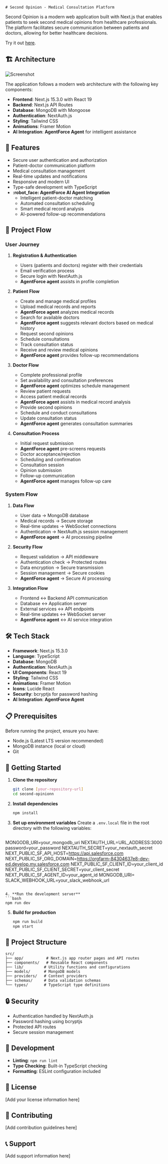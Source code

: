    # Second Opinion - Medical Consultation Platform

Second Opinion is a modern web application built with Next.js that enables patients to seek second medical opinions from healthcare professionals. The platform facilitates secure communication between patients and doctors, allowing for better healthcare decisions.

Try it out [here](https://second-opinionn.vercel.app).

## :building_construction: Architecture

![Screenshot](./public/WhatsApp%20Image%202025-04-30%20at%2017.40.45_c8f90142.jpg)

The application follows a modern web architecture with the following key components:

- **Frontend**: Next.js 15.3.0 with React 19
- **Backend**: Next.js API Routes
- **Database**: MongoDB with Mongoose
- **Authentication**: NextAuth.js
- **Styling**: Tailwind CSS
- **Animations**: Framer Motion
- **AI Integration**: **AgentForce Agent** for intelligent assistance

## :rocket: Features

- Secure user authentication and authorization
- Patient-doctor communication platform
- Medical consultation management
- Real-time updates and notifications
- Responsive and modern UI
- Type-safe development with TypeScript
- **:robot_face: AgentForce AI Agent Integration**
  - Intelligent patient-doctor matching
  - Automated consultation scheduling
  - Smart medical record analysis
  - AI-powered follow-up recommendations

## :arrows_counterclockwise: Project Flow

### User Journey

1. **Registration & Authentication**
   - Users (patients and doctors) register with their credentials
   - Email verification process
   - Secure login with NextAuth.js
   - **AgentForce agent** assists in profile completion

2. **Patient Flow**
   - Create and manage medical profiles
   - Upload medical records and reports
   - **AgentForce agent** analyzes medical records
   - Search for available doctors
   - **AgentForce agent** suggests relevant doctors based on medical history
   - Request second opinions
   - Schedule consultations
   - Track consultation status
   - Receive and review medical opinions
   - **AgentForce agent** provides follow-up recommendations

3. **Doctor Flow**
   - Complete professional profile
   - Set availability and consultation preferences
   - **AgentForce agent** optimizes schedule management
   - Review patient requests
   - Access patient medical records
   - **AgentForce agent** assists in medical record analysis
   - Provide second opinions
   - Schedule and conduct consultations
   - Update consultation status
   - **AgentForce agent** generates consultation summaries

4. **Consultation Process**
   - Initial request submission
   - **AgentForce agent** pre-screens requests
   - Doctor acceptance/rejection
   - Scheduling and confirmation
   - Consultation session
   - Opinion submission
   - Follow-up communication
   - **AgentForce agent** manages follow-up care

### System Flow

1. **Data Flow**
   - User data → MongoDB database
   - Medical records → Secure storage
   - Real-time updates → WebSocket connections
   - Authentication → NextAuth.js session management
   - **AgentForce agent** → AI processing pipeline

2. **Security Flow**
   - Request validation → API middleware
   - Authentication check → Protected routes
   - Data encryption → Secure transmission
   - Session management → Secure cookies
   - **AgentForce agent** → Secure AI processing

3. **Integration Flow**
   - Frontend ↔ Backend API communication
   - Database ↔ Application server
   - External services ↔ API endpoints
   - Real-time updates ↔ WebSocket server
   - **AgentForce agent** ↔ AI service integration

## :hammer_and_wrench: Tech Stack

- **Framework**: Next.js 15.3.0
- **Language**: TypeScript
- **Database**: MongoDB
- **Authentication**: NextAuth.js
- **UI Components**: React 19
- **Styling**: Tailwind CSS
- **Animations**: Framer Motion
- **Icons**: Lucide React
- **Security**: bcryptjs for password hashing
- **AI Integration**: **AgentForce Agent**

## :clipboard: Prerequisites

Before running the project, ensure you have:

- Node.js (Latest LTS version recommended)
- MongoDB instance (local or cloud)
- Git

## :rocket: Getting Started

1. **Clone the repository**
   ```bash
   git clone [your-repository-url]
   cd second-opinionn
   ```

2. **Install dependencies**
   ```bash
   npm install
   ```

3. **Set up environment variables**
   Create a `.env.local` file in the root directory with the following variables:
   ```
MONGODB_URI=your_mongodb_uri
NEXTAUTH_URL=URL_ADDRESS:3000
password=your_password
NEXTAUTH_SECRET=your_nextauth_secret
NEXT_PUBLIC_SF_API_HOST=https://api.salesforce.com
NEXT_PUBLIC_SF_ORG_DOMAIN=https://orgfarm-84304637e8-dev-ed.develop.my.salesforce.com
NEXT_PUBLIC_SF_CLIENT_ID=your_client_id
NEXT_PUBLIC_SF_CLIENT_SECRET=your_client_secret
NEXT_PUBLIC_SF_AGENT_ID=your_agent_id
MONGODB_URI=
SLACK_WEBHOOK_URL=your_slack_webhook_url
   ```

4. **Run the development server**
   ```bash
   npm run dev
   ```

5. **Build for production**
   ```bash
   npm run build
   npm start
   ```

## :file_folder: Project Structure

```
src/
├── app/          # Next.js app router pages and API routes
├── components/   # Reusable React components
├── lib/         # Utility functions and configurations
├── models/      # MongoDB models
├── providers/   # Context providers
├── schemas/     # Data validation schemas
└── types/       # TypeScript type definitions
```

## :lock: Security

- Authentication handled by NextAuth.js
- Password hashing using bcryptjs
- Protected API routes
- Secure session management

## :test_tube: Development

- **Linting**: `npm run lint`
- **Type Checking**: Built-in TypeScript checking
- **Formatting**: ESLint configuration included

## :memo: License

[Add your license information here]

## :busts_in_silhouette: Contributing

[Add contribution guidelines here]

## :telephone_receiver: Support

[Add support information here]